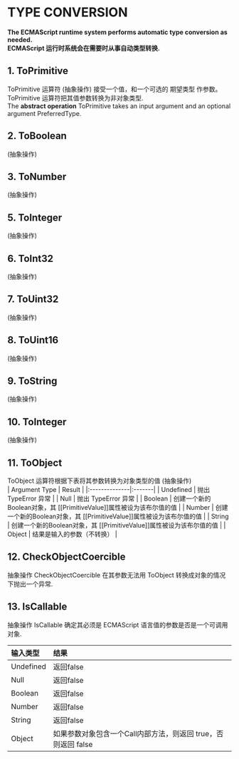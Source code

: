 # **TYPE CONVERSION**

**The ECMAScript runtime system performs automatic type conversion as needed.**  
**ECMAScript 运行时系统会在需要时从事自动类型转换.**

## **1. ToPrimitive**

ToPrimitive 运算符 (抽象操作) 接受一个值，和一个可选的 期望类型 作参数。ToPrimitive 运算符把其值参数转换为非对象类型.    
The **abstract operation** ToPrimitive takes an input argument and an optional argument PreferredType.  

## **2. ToBoolean**

(抽象操作)  

## **3. ToNumber**

(抽象操作)  

## **5. ToInteger**

(抽象操作)  

## **6. ToInt32**

(抽象操作)  

## **7. ToUint32**

(抽象操作)  

## **8. ToUint16**

(抽象操作)  

## **9. ToString**

(抽象操作)  

## **10. ToInteger**

(抽象操作)  

## **11. ToObject**

ToObject 运算符根据下表将其参数转换为对象类型的值 (抽象操作)    
| Argument Type | Result |
|:--------------|:-------|
| Undefined | 抛出 TypeError 异常 |
| Null | 抛出 TypeError 异常 |
| Boolean | 创建一个新的Boolean对象，其 [[PrimitiveValue]]属性被设为该布尔值的值 |
| Number | 创建一个新的Boolean对象，其 [[PrimitiveValue]]属性被设为该布尔值的值 |
| String | 创建一个新的Boolean对象，其 [[PrimitiveValue]]属性被设为该布尔值的值 |
| Object | 结果是输入的参数（不转换） |

## **12. CheckObjectCoercible**

抽象操作 CheckObjectCoercible 在其参数无法用 ToObject 转换成对象的情况下抛出一个异常.  

## **13. IsCallable**

抽象操作 IsCallable 确定其必须是 ECMAScript 语言值的参数是否是一个可调用对象.  

| 输入类型 | 结果 |
|:---------|:-----|
| Undefined | 返回false |
| Null | 返回false |
| Boolean | 返回false |
| Number | 返回false |
| String | 返回false |
| Object | 如果参数对象包含一个Call内部方法，则返回 true，否则返回 false |

